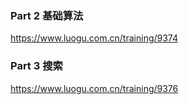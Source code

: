 ### Part 2 基础算法
https://www.luogu.com.cn/training/9374

### Part 3 搜索
https://www.luogu.com.cn/training/9376